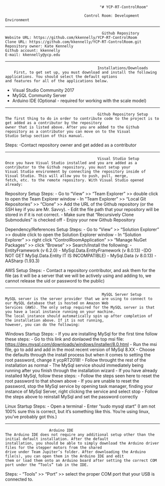                                                "# YCP-RT-ControlRoom" 

                                        Control Room: Development Environment
                                        
________________________________________________________________________________________________________________________________________
                                                Github Repository
    Website URL: https://github.com/kkennelly/YCP-RT-ControlRoom
    Clone URL: https://github.com/kkennelly/YCP-RT-ControlRoom.git 
    Repository owner: Kate Kennelly  
    Github account: kkennelly 
    E-mail: kkennelly@ycp.edu
________________________________________________________________________________________________________________________________________
                                              Installations/Downloads
        First, to get set up, you must download and install the following applications. You should select the default options 
	and features for all of the applications below. 
        
   - Visual Studio Community 2017
   - MySQL Community Server
   - Arduino IDE (Optional - required for working with the scale model)
________________________________________________________________________________________________________________________________________
                                              Github Repository Setup
	The first thing to do in order to contribute code to the project is to get added as a contributor by the repository
	owner that is listed above. After you are added to the Github repository as a contributor you can move on to the Visual
	Studio Setup section of this manual.

   Steps:
    -Contact repository owner and get added as a contributor
________________________________________________________________________________________________________________________________________
                                              Visual Studio Setup
	Once you have Visual Studio installed and you are added as a contributor to the Github repository, you must setup your
	Visual Studio environment by connecting the repository inside of Visual Studio. This will allow you to push, pull, merge,
	fetch, etc. to the remote repository. With Visual Studio opened already:

Repository Setup Steps:
    - Go to “View” >> “Team Explorer” >> double click to open the Team Explorer window
    - In "Team Explorer” >> “Local Git Repositories” >> “Clone” >> Add the URL of the Github repository (or the SSH key if you are 	       Mr. Savvy). 
        - Edit the file path that your repository will be stored in if it is not correct.
    - Make sure that “Recursively Clone Submodules” is checked off
    - Enjoy your new Github Repository

Dependency/References Setup Steps:
    - Go to “View” >> “Solution Explorer” >> double click to open the Solution Explorer window
    - In “Solution Explorer” >> right click “ControlRoomApplication” >> “Manage NuGet Packages” >> click “Browse” >> Search/Install the       following:
        - EntityFramework (v 6.2.0)
        - MySql.Data.EntityFramework (v 8.0.13)
                -(DO NOT GET MySql.Data.Entity IT IS INCOMPATIBLE)
        - MySql.Data (v 8.0.13)
        - AASharp (1.93.3)

AWS Setup Steps:
    - Contact a repository contributor, and ask them for the file (as it will be a server that we will be actively using and 	               adding to, we cannot release the uid or password to the public)
________________________________________________________________________________________________________________________________________
                                                MySQL Server Setup
	MySQL server is the server provider that we are using to connect to our MySQL database that is hosted on Amazon Web
	Services (AWS). The only setup required for the MySQL server is that you have a local instance running on your machine.
	The local instance should automatically spin up after completion of the installation above. If it is not running,
	however, you can do the following:

Windows Startup Steps:
    - If you are installing MySql for the first time follow these steps:
    	- Go to this link and donlaowd the top msi file: https://dev.mysql.com/downloads/windows/installer/8.0.html
	- Run the msi file, go to add and add in the most recent version of MySql 8.XX
	- Choose the defaults through the install process but when it comes to setting the root password, change it ycpRT2018!
	- Follow throught the rest of the installation as normal
	- The MySql service should immediately being running after you finish through the installation wizard
    - If you have already installed MySql, follow these steps:
    	- Follow the steps seen here to reset the root password to that shown above
	- If you are unable to reset the password, stop the MySql service by opening task manager, finding your instance of MySql 		  Server, right clicking the service and select stop
	- Follow the steps above to reinstall MySql and set the password correctly

Linux Startup Steps:
    - Open a terminal
    - Enter “sudo mysql start” (I am not 100% sure this is correct, but it’s something like this. You’re using linux, you’ve probably got this.)
________________________________________________________________________________________________________________________________________
						Arduino IDE
	The Arduino IDE does not require any additional setup other than the initial default installation. After the default 
	installation, you should be able to simply download the Arduino driver files for the stepper motors from the shared 
	drive under Team Jupiter’s folder. After downloading the Arduino file(s), you can open them in the Arduino IDE and edit
	them or load them onto an Arduino board after setting the correct COM port under the “Tools” tab in the IDE. 

Steps:
    - “Tools” >> “Port” >> select the proper COM port that your USB is connected to.
